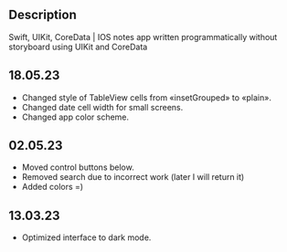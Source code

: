 ## Description
Swift, UIKit, CoreData | IOS notes app written programmatically without storyboard using UIKit and CoreData

## 18.05.23

- Changed style of TableView cells from «insetGrouped» to «plain».
- Changed date cell width for small screens.
- Changed app color scheme.

## 02.05.23

- Moved control buttons below.
- Removed search due to incorrect work (later I will return it)
- Added colors =)

## 13.03.23

- Optimized interface to dark mode.
